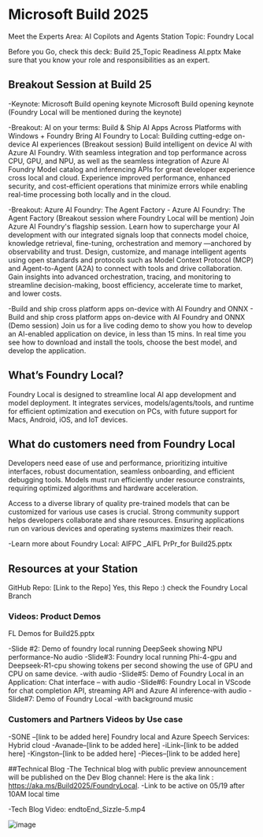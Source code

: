 # Microsoft Build 2025

Meet the Experts Area: AI Copilots and Agents
Station Topic: Foundry Local

Before you Go, check this deck: Build 25_Topic Readiness AI.pptx Make sure that you know your role and responsibilities as an expert. 

## Breakout Session at Build 25	
-Keynote: Microsoft Build opening keynote
 Microsoft Build opening keynote (Foundry Local will be mentioned during the keynote)

-Breakout: AI on your terms: Build & Ship AI Apps Across Platforms with Windows + Foundry 
Bring AI Foundry to Local: Building cutting-edge on-device AI experiences (Breakout session)
Build intelligent on device AI with Azure AI Foundry. With seamless integration and top performance across CPU, GPU, and NPU, as well as the seamless integration of Azure AI Foundry Model catalog and inferencing APIs for great developer experience cross local and cloud. Experience improved performance, enhanced security, and cost-efficient operations that minimize errors while enabling real-time processing both locally and in the cloud.

-Breakout: Azure AI Foundry: The Agent Factory - Azure AI Foundry: The Agent Factory (Breakout session where Foundry Local will be mention)
Join Azure AI Foundry's flagship session. Learn how to supercharge your AI development with our integrated signals loop that connects model choice, knowledge retrieval, fine-tuning, orchestration and memory —anchored by observability and trust. Design, customize, and manage intelligent agents using open standards and protocols such as Model Context Protocol (MCP) and Agent-to-Agent (A2A) to connect with tools and drive collaboration. Gain insights into advanced orchestration, tracing, and monitoring to streamline decision-making, boost efficiency, accelerate time to market, and lower costs.

-Build and ship cross platform apps on-device with AI Foundry and ONNX - Build and ship cross platform apps on-device with AI Foundry and ONNX (Demo session)
Join us for a live coding demo to show you how to develop an AI-enabled application on device, in less than 15 mins. In real time you see how to download and install the tools, choose the best model, and develop the application.

## What’s Foundry Local?
Foundry Local is designed to streamline local AI app development and model deployment. It integrates services, models/agents/tools, and runtime for efficient optimization and execution on PCs, with future support for Macs, Android, iOS, and IoT devices. 

## What do customers need from Foundry Local

Developers need ease of use and performance, prioritizing intuitive interfaces, robust documentation, seamless onboarding, and efficient debugging tools. Models must run efficiently under resource constraints, requiring optimized algorithms and hardware acceleration.

Access to a diverse library of quality pre-trained models that can be customized for various use cases is crucial. Strong community support helps developers collaborate and share resources. Ensuring applications run on various devices and operating systems maximizes their reach.

-Learn more about Foundry Local: AIFPC _AIFL PrPr_for Build25.pptx

## Resources at your Station
GitHub Repo: [Link to the Repo] Yes, this Repo :) check the Foundry Local Branch

### Videos: Product Demos
 FL Demos for Build25.pptx

-Slide #2: Demo of foundry local running DeepSeek showing NPU performance-No audio
-Slide#3: Foundry local running Phi-4-gpu and Deepseek-R1-cpu showing tokens per second showing the use of GPU and CPU on same device. -with audio
-Slide#5: Demo of Foundry Local in an Application: Chat interface – with audio
-Slide#6: Foundry Local in VScode for chat completion API, streaming API and Azure AI inference-with audio
-Slide#7: Demo of Foundry Local -with background music

### Customers and Partners Videos by Use case
-SONE –[link to be added here] Foundry local and Azure Speech Services: Hybrid cloud
-Avanade–[link to be added here]
-iLink–[link to be added here]
-Kingston–[link to be added here]
-Pieces–[link to be added here]

##Technical Blog 
-The Technical blog with public preview announcement will be published on the Dev Blog channel: 
Here is the aka link : https://aka.ms/Build2025/FoundryLocal. -Link to be active on 05/19 after 10AM local time

-Tech Blog Video: endtoEnd_Sizzle-5.mp4

![image](https://github.com/user-attachments/assets/9e892f2c-543d-42e8-954f-5bbe0144affb)

